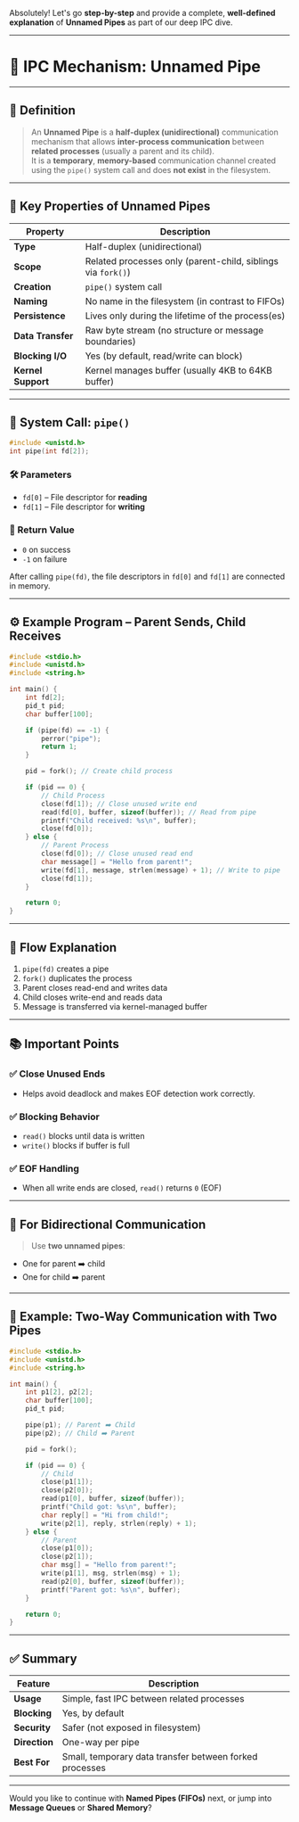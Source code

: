 Absolutely! Let's go **step-by-step** and provide a complete, **well-defined explanation** of **Unnamed Pipes** as part of our deep IPC dive.

---

# 🧪 IPC Mechanism: **Unnamed Pipe**

---

## 📖 Definition

> An **Unnamed Pipe** is a **half-duplex (unidirectional)** communication mechanism that allows **inter-process communication** between **related processes** (usually a parent and its child).  
> It is a **temporary**, **memory-based** communication channel created using the `pipe()` system call and does **not exist** in the filesystem.

---

## 🧠 Key Properties of Unnamed Pipes

| Property            | Description                                                                 |
|---------------------|-----------------------------------------------------------------------------|
| **Type**            | Half-duplex (unidirectional)                                                |
| **Scope**           | Related processes only (parent-child, siblings via `fork()`)               |
| **Creation**        | `pipe()` system call                                                        |
| **Naming**          | No name in the filesystem (in contrast to FIFOs)                            |
| **Persistence**     | Lives only during the lifetime of the process(es)                           |
| **Data Transfer**   | Raw byte stream (no structure or message boundaries)                        |
| **Blocking I/O**    | Yes (by default, read/write can block)                                      |
| **Kernel Support**  | Kernel manages buffer (usually 4KB to 64KB buffer)                          |

---

## 🧰 System Call: `pipe()`

```c
#include <unistd.h>
int pipe(int fd[2]);
```

### 🛠️ Parameters
- `fd[0]` – File descriptor for **reading**
- `fd[1]` – File descriptor for **writing**

### 🔁 Return Value
- `0` on success
- `-1` on failure

After calling `pipe(fd)`, the file descriptors in `fd[0]` and `fd[1]` are connected in memory.

---

## ⚙️ Example Program – Parent Sends, Child Receives

```c
#include <stdio.h>
#include <unistd.h>
#include <string.h>

int main() {
    int fd[2];
    pid_t pid;
    char buffer[100];

    if (pipe(fd) == -1) {
        perror("pipe");
        return 1;
    }

    pid = fork(); // Create child process

    if (pid == 0) {
        // Child Process
        close(fd[1]); // Close unused write end
        read(fd[0], buffer, sizeof(buffer)); // Read from pipe
        printf("Child received: %s\n", buffer);
        close(fd[0]);
    } else {
        // Parent Process
        close(fd[0]); // Close unused read end
        char message[] = "Hello from parent!";
        write(fd[1], message, strlen(message) + 1); // Write to pipe
        close(fd[1]);
    }

    return 0;
}
```

---

## 🔄 Flow Explanation

1. `pipe(fd)` creates a pipe
2. `fork()` duplicates the process
3. Parent closes read-end and writes data
4. Child closes write-end and reads data
5. Message is transferred via kernel-managed buffer

---

## 📚 Important Points

### ✅ Close Unused Ends
- Helps avoid deadlock and makes EOF detection work correctly.

### ✅ Blocking Behavior
- `read()` blocks until data is written
- `write()` blocks if buffer is full

### ✅ EOF Handling
- When all write ends are closed, `read()` returns `0` (EOF)

---

## 🔁 For Bidirectional Communication

> Use **two unnamed pipes**:
- One for parent ➡️ child
- One for child ➡️ parent

---

## 🧪 Example: Two-Way Communication with Two Pipes

```c
#include <stdio.h>
#include <unistd.h>
#include <string.h>

int main() {
    int p1[2], p2[2];
    char buffer[100];
    pid_t pid;

    pipe(p1); // Parent ➡️ Child
    pipe(p2); // Child ➡️ Parent

    pid = fork();

    if (pid == 0) {
        // Child
        close(p1[1]);
        close(p2[0]);
        read(p1[0], buffer, sizeof(buffer));
        printf("Child got: %s\n", buffer);
        char reply[] = "Hi from child!";
        write(p2[1], reply, strlen(reply) + 1);
    } else {
        // Parent
        close(p1[0]);
        close(p2[1]);
        char msg[] = "Hello from parent!";
        write(p1[1], msg, strlen(msg) + 1);
        read(p2[0], buffer, sizeof(buffer));
        printf("Parent got: %s\n", buffer);
    }

    return 0;
}
```

---

## ✅ Summary

| Feature              | Description |
|----------------------|-------------|
| **Usage**            | Simple, fast IPC between related processes |
| **Blocking**         | Yes, by default |
| **Security**         | Safer (not exposed in filesystem) |
| **Direction**        | One-way per pipe |
| **Best For**         | Small, temporary data transfer between forked processes |

---

Would you like to continue with **Named Pipes (FIFOs)** next, or jump into **Message Queues** or **Shared Memory**?

